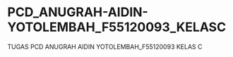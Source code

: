 # PCD_ANUGRAH-AIDIN-YOTOLEMBAH_F55120093_KELASC
TUGAS PCD ANUGRAH AIDIN YOTOLEMBAH_F55120093 KELAS C
